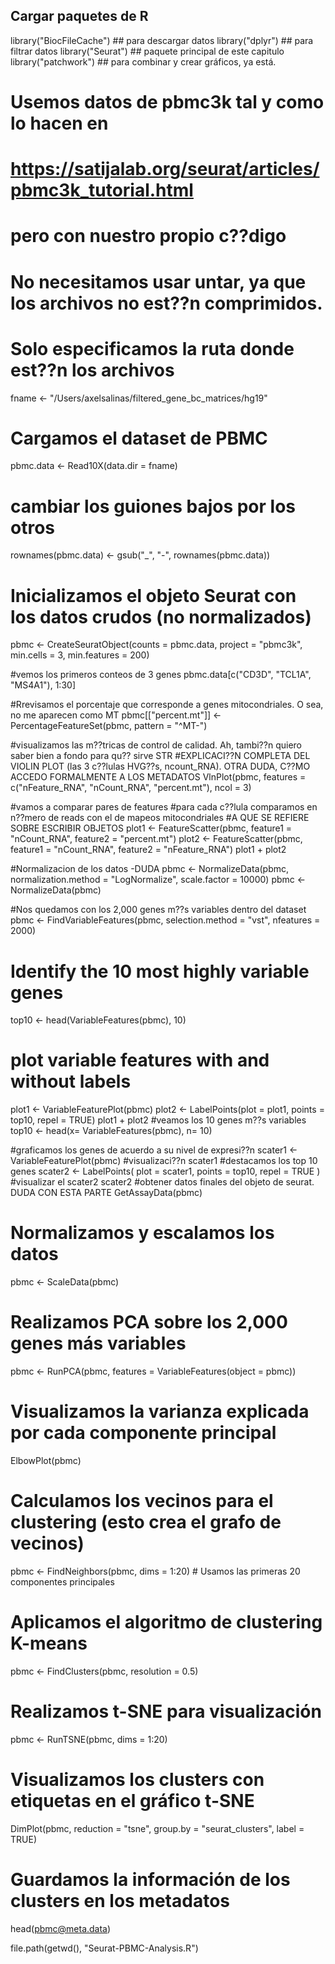 ## Cargar paquetes de R
library("BiocFileCache") ## para descargar datos
library("dplyr") ## para filtrar datos
library("Seurat") ## paquete principal de este capitulo
library("patchwork") ## para combinar y crear gráficos, ya está.

# Usemos datos de pbmc3k tal y como lo hacen en
# https://satijalab.org/seurat/articles/pbmc3k_tutorial.html 
# pero con nuestro propio c??digo

# No necesitamos usar untar, ya que los archivos no est??n comprimidos.
# Solo especificamos la ruta donde est??n los archivos
fname <- "/Users/axelsalinas/filtered_gene_bc_matrices/hg19"

# Cargamos el dataset de PBMC
pbmc.data <- Read10X(data.dir = fname)
# cambiar los guiones bajos por los otros
rownames(pbmc.data) <- gsub("_", "-", rownames(pbmc.data))
# Inicializamos el objeto Seurat con los datos crudos (no normalizados)
pbmc <- CreateSeuratObject(counts = pbmc.data, project = "pbmc3k", min.cells = 3, min.features = 200)

#vemos los primeros conteos de 3 genes
pbmc.data[c("CD3D", "TCL1A", "MS4A1"), 1:30]

#Rrevisamos el porcentaje que corresponde a genes mitocondriales. O sea, no me aparecen como MT
pbmc[["percent.mt"]] <- PercentageFeatureSet(pbmc, pattern = "^MT-")

#visualizamos las m??tricas de control de calidad. Ah, tambi??n quiero saber bien a fondo para qu?? sirve STR
#EXPLICACI??N COMPLETA DEL VIOLIN PLOT (las 3 c??lulas HVG??s, ncount_RNA). OTRA DUDA, C??MO ACCEDO FORMALMENTE A LOS METADATOS
VlnPlot(pbmc, features = c("nFeature_RNA", "nCount_RNA", "percent.mt"), ncol = 3)

#vamos a comparar pares de features
#para cada c??lula comparamos en n??mero de reads con el de mapeos mitocondriales
#A QUE SE REFIERE SOBRE ESCRIBIR OBJETOS
plot1 <- FeatureScatter(pbmc, feature1 = "nCount_RNA", feature2 = "percent.mt")
plot2 <- FeatureScatter(pbmc, feature1 = "nCount_RNA", feature2 = "nFeature_RNA")
plot1 + plot2

#Normalizacion de los datos -DUDA
pbmc <- NormalizeData(pbmc, normalization.method = "LogNormalize", scale.factor = 10000)
pbmc <- NormalizeData(pbmc)

#Nos quedamos con los 2,000 genes m??s variables dentro del dataset
pbmc <- FindVariableFeatures(pbmc, selection.method = "vst", nfeatures = 2000)

# Identify the 10 most highly variable genes
top10 <- head(VariableFeatures(pbmc), 10)

# plot variable features with and without labels
plot1 <- VariableFeaturePlot(pbmc)
plot2 <- LabelPoints(plot = plot1, points = top10, repel = TRUE)
plot1 + plot2
#veamos los 10 genes m??s variables
top10 <- head(x= VariableFeatures(pbmc), 
              n= 10)

#graficamos los genes de acuerdo a su nivel de expresi??n
scater1 <- VariableFeaturePlot(pbmc)
#visualizaci??n
scater1
#destacamos los top 10 genes
scater2 <- LabelPoints( plot = scater1, 
                       points = top10, 
                       repel = TRUE ) 
#visualizar el scater2
scater2 
#obtener datos finales del objeto de seurat.                 DUDA CON ESTA PARTE
GetAssayData(pbmc)

# Normalizamos y escalamos los datos
pbmc <- ScaleData(pbmc)

# Realizamos PCA sobre los 2,000 genes más variables
pbmc <- RunPCA(pbmc, features = VariableFeatures(object = pbmc))

# Visualizamos la varianza explicada por cada componente principal
ElbowPlot(pbmc)

# Calculamos los vecinos para el clustering (esto crea el grafo de vecinos)
pbmc <- FindNeighbors(pbmc, dims = 1:20)  # Usamos las primeras 20 componentes principales

# Aplicamos el algoritmo de clustering K-means
pbmc <- FindClusters(pbmc, resolution = 0.5)

# Realizamos t-SNE para visualización
pbmc <- RunTSNE(pbmc, dims = 1:20)

# Visualizamos los clusters con etiquetas en el gráfico t-SNE
DimPlot(pbmc, reduction = "tsne", group.by = "seurat_clusters", label = TRUE)

# Guardamos la información de los clusters en los metadatos
head(pbmc@meta.data)

file.path(getwd(), "Seurat-PBMC-Analysis.R")


